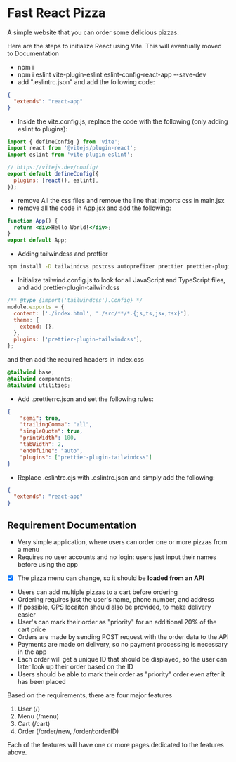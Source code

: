 # Fast React Pizza

A simple website that you can order some delicious pizzas.

Here are the steps to initialize React using Vite. This will eventually moved to Documentation

- npm i
- npm i eslint vite-plugin-eslint eslint-config-react-app --save-dev
- add ".eslintrc.json" and add the following code:

```json
{
  "extends": "react-app"
}
```

- Inside the vite.config.js, replace the code with the following (only adding eslint to plugins):

```jsx
import { defineConfig } from 'vite';
import react from '@vitejs/plugin-react';
import eslint from 'vite-plugin-eslint';

// https://vitejs.dev/config/
export default defineConfig({
  plugins: [react(), eslint],
});
```

- remove All the css files and remove the line that imports css in main.jsx
- remove all the code in App.jsx and add the following:

```jsx
function App() {
  return <div>Hello World!</div>;
}
export default App;
```

- Adding tailwindcss and prettier

```bash
npm install -D tailwindcss postcss autoprefixer prettier prettier-plugin-tailwindcss
```

- Initialize tailwind.config.js to look for all JavaScript and TypeScript files, and add prettier-plugin-tailwindcss

```js
/** @type {import('tailwindcss').Config} */
module.exports = {
  content: ['./index.html', './src/**/*.{js,ts,jsx,tsx}'],
  theme: {
    extend: {},
  },
  plugins: ['prettier-plugin-tailwindcss'],
};
```

and then add the required headers in index.css

```css
@tailwind base;
@tailwind components;
@tailwind utilities;
```

- Add .prettierrc.json and set the following rules:

```json
{
	"semi": true,
	"trailingComma": "all",
	"singleQuote": true,
	"printWidth": 100,
	"tabWidth": 2,
	"endOfLine": "auto",
	"plugins": ["prettier-plugin-tailwindcss"]
}
```

- Replace .eslintrc.cjs with .eslintrc.json and simply add the following:

```json
{
  "extends": "react-app"
}
```

## Requirement Documentation

- Very simple application, where users can order one or more pizzas from a menu
- Requires no user accounts and no login: users just input their names before using the app
- [x] The pizza menu can change, so it should be **loaded from an API**
- Users can add multiple pizzas to a cart before ordering
- Ordering requires just the user's name, phone number, and address
- If possible, GPS locaiton should also be provided, to make delivery easier
- User's can mark their order as "priority" for an additional 20% of the cart price
- Orders are made by sending POST request with the order data to the API
- Payments are made on delivery, so no payment processing is necessary in the app
- Each order will get a unique ID that should be displayed, so the user can later look up their order based on the ID
- Users should be able to mark their order as "priority" order even after it has been placed

Based on the requirements, there are four major features

1. User (/)
2. Menu (/menu)
3. Cart (/cart)
4. Order (/order/new, /order/:orderID)

Each of the features will have one or more pages dedicated to the features above.
